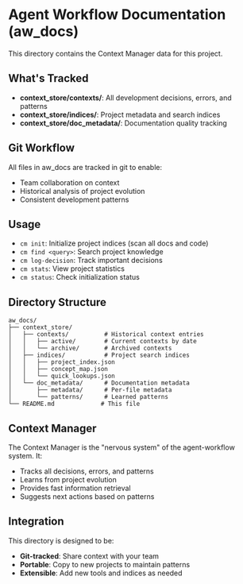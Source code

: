 # Agent Workflow Documentation (aw_docs)

This directory contains the Context Manager data for this project.

## What's Tracked

- **context_store/contexts/**: All development decisions, errors, and patterns
- **context_store/indices/**: Project metadata and search indices  
- **context_store/doc_metadata/**: Documentation quality tracking

## Git Workflow

All files in aw_docs are tracked in git to enable:
- Team collaboration on context
- Historical analysis of project evolution
- Consistent development patterns

## Usage

- `cm init`: Initialize project indices (scan all docs and code)
- `cm find <query>`: Search project knowledge
- `cm log-decision`: Track important decisions
- `cm stats`: View project statistics
- `cm status`: Check initialization status

## Directory Structure

```
aw_docs/
├── context_store/
│   ├── contexts/          # Historical context entries
│   │   ├── active/        # Current contexts by date
│   │   └── archive/       # Archived contexts
│   ├── indices/           # Project search indices
│   │   ├── project_index.json
│   │   ├── concept_map.json
│   │   └── quick_lookups.json
│   └── doc_metadata/      # Documentation metadata
│       ├── metadata/      # Per-file metadata
│       └── patterns/      # Learned patterns
└── README.md             # This file
```

## Context Manager

The Context Manager is the "nervous system" of the agent-workflow system. It:
- Tracks all decisions, errors, and patterns
- Learns from project evolution
- Provides fast information retrieval
- Suggests next actions based on patterns

## Integration

This directory is designed to be:
- **Git-tracked**: Share context with your team
- **Portable**: Copy to new projects to maintain patterns
- **Extensible**: Add new tools and indices as needed